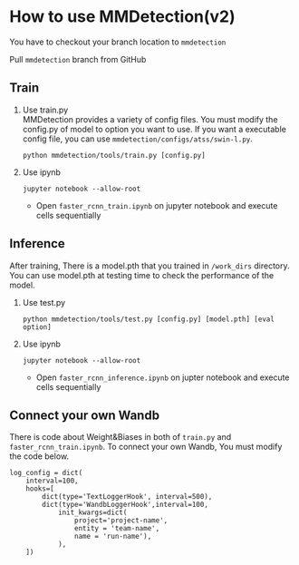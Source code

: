 # How to use MMDetection(v2)

You have to checkout your branch location to `mmdetection`

Pull `mmdetection` branch from GitHub

## Train

1. Use train.py<br>
    MMDetection provides a variety of config files. You must modify the config.py of model to option you want to use. If you want a executable config file, you can use `mmdetection/configs/atss/swin-l.py`.
    ```
    python mmdetection/tools/train.py [config.py]
    ```

    
2. Use ipynb
    ```
    jupyter notebook --allow-root
    ```
    - Open `faster_rcnn_train.ipynb` on jupyter notebook and execute cells sequentially


## Inference
After training, There is a model.pth that you trained in `/work_dirs` directory. You can use model.pth at testing time to check the performance of the model.

1. Use test.py
    ```
    python mmdetection/tools/test.py [config.py] [model.pth] [eval option]
    ```

2. Use ipynb
    ```
    jupyter notebook --allow-root
    ```
    - Open `faster_rcnn_inference.ipynb` on jupter notebook and execute cells sequentially



## Connect your own Wandb

There is code about Weight&Biases in both of `train.py` and `faster_rcnn_train.ipynb`. To connect your own Wandb, You must modify the code below.

```
log_config = dict(
    interval=100,
    hooks=[
        dict(type='TextLoggerHook', interval=500),
        dict(type='WandbLoggerHook',interval=100,
            init_kwargs=dict(
                project='project-name',
                entity = 'team-name',
                name = 'run-name'),
            ),
    ])
```
